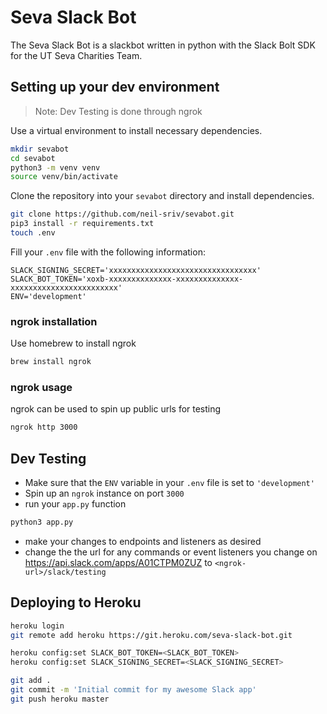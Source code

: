 # Seva Slack Bot

The Seva Slack Bot is a slackbot written in python with the Slack Bolt SDK for the UT Seva Charities Team.

## Setting up your dev environment

> Note: Dev Testing is done through ngrok

Use a virtual environment to install necessary dependencies.

```bash
mkdir sevabot
cd sevabot
python3 -m venv venv
source venv/bin/activate
```

Clone the repository into your `sevabot` directory and install dependencies.
```bash
git clone https://github.com/neil-sriv/sevabot.git
pip3 install -r requirements.txt
touch .env
```

Fill your `.env` file with the following information:
```text
SLACK_SIGNING_SECRET='xxxxxxxxxxxxxxxxxxxxxxxxxxxxxxxxx'
SLACK_BOT_TOKEN='xoxb-xxxxxxxxxxxxxx-xxxxxxxxxxxxxx-xxxxxxxxxxxxxxxxxxxxxxxx'
ENV='development'
```

### ngrok installation
Use homebrew to install ngrok

```bash
brew install ngrok
```

### ngrok usage
ngrok can be used to spin up public urls for testing

```bash
ngrok http 3000
```


## Dev Testing
- Make sure that the `ENV` variable in your `.env` file is set to `'development'`
- Spin up an `ngrok` instance on port `3000`
- run your `app.py` function
```bash
python3 app.py
```
- make your changes to endpoints and listeners as desired
- change the the url for any commands or event listeners you change on https://api.slack.com/apps/A01CTPM0ZUZ to `<ngrok-url>/slack/testing`

## Deploying to Heroku


```bash
heroku login
git remote add heroku https://git.heroku.com/seva-slack-bot.git

heroku config:set SLACK_BOT_TOKEN=<SLACK_BOT_TOKEN>
heroku config:set SLACK_SIGNING_SECRET=<SLACK_SIGNING_SECRET>

git add .
git commit -m 'Initial commit for my awesome Slack app'
git push heroku master
```